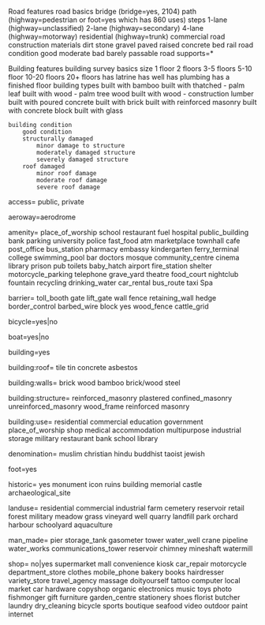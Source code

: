 <!-- ================================================================ -->
<!-- = These map features are the core of a basic symbology. - CGB  = -->
<!-- ================================================================ -->

Road features
	road basics 
		bridge (bridge=yes, 2104)
		path (highway=pedestrian or foot=yes which has 860 uses)
		steps 
		1-lane (highway=unclassified)
		2-lane (highway=secondary)
		4-lane (highway=motorway)
		residential (highway=trunk)
		commercial
	road construction materials
		dirt
		stone
		gravel
		paved
		raised concrete bed
		rail
	road condition
		good
		moderate
		bad
		barely passable
	road supports=* 
		

Building features
	building survey basics
		size
		1 floor
		2 floors
		3-5 floors
		5-10 floor
		10-20 floors
		20+ floors
		has latrine
		has well
		has plumbing
		has a finished floor
	building types
		built with bamboo
		built with thatched - palm leaf
		built with wood - palm tree wood
		built with wood - construction lumber
		built with poured concrete
		built with brick
		built with reinforced masonry
		built with concrete block
		built with glass

	building condition
		good condition
		structurally damaged
			minor damage to structure
			moderately damaged structure
			severely damaged structure 
		roof damaged
			minor roof damage
			moderate roof damage
			severe roof damage

<!-- ========================================================================= -->
<!-- = These are features extracted and refined from the indonesian main set = -->
<!-- ========================================================================= -->

access= public, private

aeroway=aerodrome

amenity=
   place_of_worship 
   school 
   restaurant
   fuel 
   hospital 
   public_building 
   bank 
   parking
   university
   police
   fast_food
   atm
   marketplace
   townhall
   cafe
   post_office
   bus_station
   pharmacy
   embassy
   kindergarten
   ferry_terminal
   college
   swimming_pool
   bar
   doctors
   mosque
   community_centre
   cinema
   library
   prison
   pub
   toilets
   baby_hatch
   airport
   fire_station
   shelter
   motorcycle_parking
   telephone
   grave_yard
   theatre
   food_court
   nightclub
   fountain
   recycling
   drinking_water
   car_rental
   bus_route
   taxi
   Spa

barrier=
   toll_booth
   gate
   lift_gate
   wall
   fence
   retaining_wall
   hedge
   border_control
   barbed_wire
   block
   yes
   wood_fence
   cattle_grid

bicycle=yes|no

boat=yes|no

building=yes

building:roof=
   tile
   tin
   concrete
   asbestos

building:walls=
   brick
   wood
   bamboo
   brick/wood
   steel

building:structure=
   reinforced_masonry
   plastered
   confined_masonry
   unreinforced_masonry
   wood_frame
   reinforced masonry

building:use=
   residential
   commercial
   education
   government
   place_of_worship
   shop
   medical
   accommodation
   multipurpose
   industrial
   storage
   military
   restaurant
   bank
   school
   library

denomination=
   muslim
   christian
   hindu
   buddhist
   taoist
   jewish

foot=yes

historic=
   yes
   monument
   icon
   ruins
   building
   memorial
   castle
   archaeological_site

landuse=
   residential
   commercial
   industrial
   farm
   cemetery
   reservoir
   retail
   forest
   military
   meadow
   grass
   vineyard
   well
   quarry
   landfill
   park
   orchard
   harbour
   schoolyard
   aquaculture

man_made=
   pier
   storage_tank
   gasometer
   tower
   water_well
   crane
   pipeline
   water_works
   communications_tower
   reservoir
   chimney
   mineshaft
   watermill

shop=
   no|yes
   supermarket
   mall
   convenience
   kiosk
   car_repair
   motorcycle
   department_store
   clothes
   mobile_phone
   bakery
   books
   hairdresser
   variety_store
   travel_agency
   massage
   doityourself
   tattoo
   computer
   local market
   car
   hardware
   copyshop
   organic
   electronics
   music
   toys
   photo
   fishmonger
   gift
   furniture
   garden_centre
   stationery
   shoes
   florist
   butcher
   laundry
   dry_cleaning
   bicycle
   sports
   boutique
   seafood
   video
   outdoor
   paint
   internet

